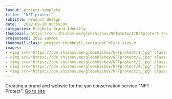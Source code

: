```yaml
---
layout: project-template
title:  "NFT protect"
subtitle: Product design
date:   2022-09-10 00:59:00
categories: Projects Brand-Identity
thumbnail: https://cdn.shishov.me/glebshishov/NFTprotect/NFTprotect-thumbnail.png
projectend: 2022 summer
thumbnail-class: project-thumbnail-container block-size-m
images:
- <img src="https://cdn.shishov.me/glebshishov/NFTprotect/1.jpg" class="project-img-parameters img-size-full" alt="NFT-protect-1">
- <img src="https://cdn.shishov.me/glebshishov/NFTprotect/2.jpg" class="project-img-parameters img-size-full" alt="NFT-protect-2">
- <img src="https://cdn.shishov.me/glebshishov/NFTprotect/3.jpg" class="project-img-parameters img-size-full" alt="NFT-protect-3">
- <img src="https://cdn.shishov.me/glebshishov/NFTprotect/4.jpg" class="project-img-parameters img-size-full" alt="NFT-protect-4">
- <img src="https://cdn.shishov.me/glebshishov/NFTprotect/5.jpg" class="project-img-parameters img-size-full" alt="NFT-protect-5">
---
```


Creating a brand and website for the yan conservation service "NFT Protect".
<a href="https://nftprotect.app/" target="_blank">Go to site</a>
